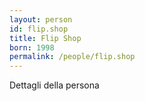 ```yaml
---
layout: person
id: flip.shop
title: Flip Shop
born: 1998
permalink: /people/flip.shop
---
```


Dettagli della persona 